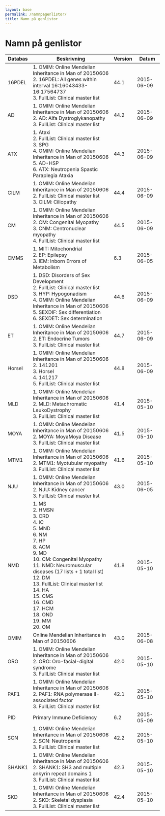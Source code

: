 ```yaml
---
layout: base
permalink: /namnpagenlistor/
title: Namn på genlistor
---
```


# Namn på genlistor

|Databas|Beskrivning|Version|Datum|
|---|---|---|---|
|16PDEL|1. OMIM: Online Mendelian Inheritance in Man of 20150606<br />2. 16PDEL: All genes within interval 16:16043433-16:17564737<br />3. FullList: Clinical master list<br />|44.1|2015-06-09|
|AD|1. OMIM: Online Mendelian Inheritance in Man of 20150606<br />2. AD: Alfa Dystroglykanopathy<br />3. FullList: Clinical master list<br />|44.2|2015-06-09|
|ATX|1. Ataxi<br />2. FullList: Clinical master list<br />3. SPG<br />4. OMIM: Online Mendelian Inheritance in Man of 20150606<br />5. AD-HSP<br />6. ATX: Neutropenia Spastic Paraplegia Ataxia<br />|44.3|2015-06-09|
|CILM|1. OMIM: Online Mendelian Inheritance in Man of 20150606<br />2. FullList: Clinical master list<br />3. CILM: Ciliopathy<br />|44.4|2015-06-09|
|CM|1. OMIM: Online Mendelian Inheritance in Man of 20150606<br />2. CM: Congenital Myopathy<br />3. CNM: Centronuclear myopathy<br />4. FullList: Clinical master list<br />|44.5|2015-06-09|
|CMMS|1. MIT: Mitochondrial<br />2. EP: Epilepsy<br />3. IEM: Inborn Errors of Metabolism<br />|6.3|2015-06-05|
|DSD|1. DSD: Disorders of Sex Development<br />2. FullList: Clinical master list<br />3. HYP: Hypogonadism<br />4. OMIM: Online Mendelian Inheritance in Man of 20150606<br />5. SEXDIF: Sex differentiation<br />6. SEXDET: Sex determination<br />|44.6|2015-06-09|
|ET|1. OMIM: Online Mendelian Inheritance in Man of 20150606<br />2. ET: Endocrine Tumors<br />3. FullList: Clinical master list<br />|44.7|2015-06-09|
|Horsel|1. OMIM: Online Mendelian Inheritance in Man of 20150606<br />2. 141201<br />3. Horsel<br />4. 141217<br />5. FullList: Clinical master list<br />|44.8|2015-06-09|
|MLD|1. OMIM: Online Mendelian Inheritance in Man of 20150606<br />2. MLD: Metachromatic LeukoDystrophy<br />3. FullList: Clinical master list<br />|41.4|2015-05-10|
|MOYA|1. OMIM: Online Mendelian Inheritance in Man of 20150606<br />2. MOYA: MoyaMoya Disease<br />3. FullList: Clinical master list<br />|41.5|2015-05-10|
|MTM1|1. OMIM: Online Mendelian Inheritance in Man of 20150606<br />2. MTM1: Myotubular myopathy<br />3. FullList: Clinical master list<br />|41.6|2015-05-10|
|NJU|1. OMIM: Online Mendelian Inheritance in Man of 20150606<br />2. NJU: Kidney cancer<br />3. FullList: Clinical master list<br />|43.0|2015-06-05|
|NMD|1. MS<br />2. HMSN<br />3. CRD<br />4. IC<br />5. MND<br />6. NM<br />7. HP<br />8. ACM<br />9. MD<br />10. CM: Congenital Myopathy<br />11. NMD: Neuromuscular diseases (17 lists + 1 total list)<br />12. DM<br />13. FullList: Clinical master list<br />14. HA<br />15. CMS<br />16. CMD<br />17. HCM<br />18. OND<br />19. MM<br />20. OM<br />|41.8|2015-05-10|
|OMIM|Online Mendelian Inheritance in Man of 20150606|43.0|2015-06-08|
|ORO|1. OMIM: Online Mendelian Inheritance in Man of 20150606<br />2. ORO: Oro-facial-digital syndrome<br />3. FullList: Clinical master list<br />|42.0|2015-05-10|
|PAF1|1. OMIM: Online Mendelian Inheritance in Man of 20150606<br />2. PAF1: RNA polymerase II-associated factor<br />3. FullList: Clinical master list<br />|42.1|2015-05-10|
|PID|Primary Immune Deficiency|6.2|2015-05-09|
|SCN|1. OMIM: Online Mendelian Inheritance in Man of 20150606<br />2. SCN: Neutropenia<br />3. FullList: Clinical master list<br />|42.2|2015-05-10|
|SHANK1|1. OMIM: Online Mendelian Inheritance in Man of 20150606<br />2. SHANK1: SH3 and multiple ankyrin repeat domains 1<br />3. FullList: Clinical master list<br />|42.3|2015-05-10|
|SKD|1. OMIM: Online Mendelian Inheritance in Man of 20150606<br />2. SKD: Skeletal dysplasia<br />3. FullList: Clinical master list<br />|42.4|2015-05-10|
